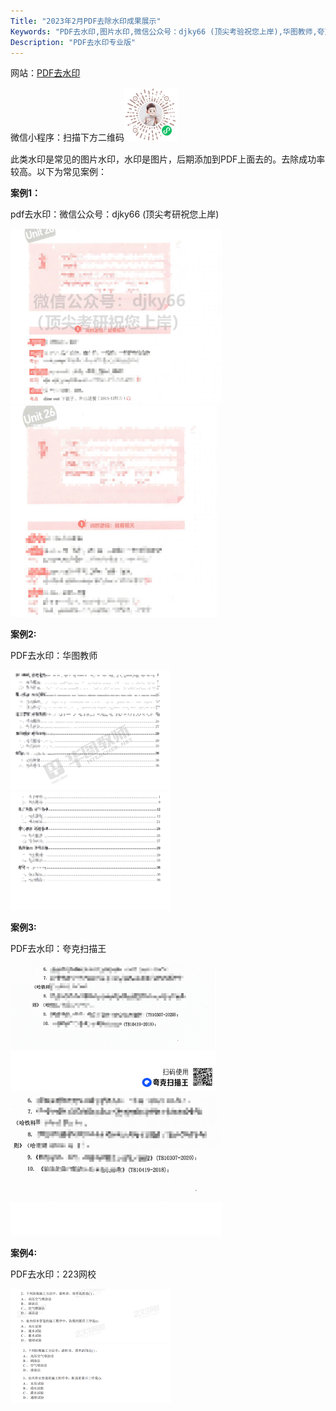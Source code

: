 ```yaml
---
Title: "2023年2月PDF去除水印成果展示"
Keywords: "PDF去水印,图片水印,微信公众号：djky66 (顶尖考验祝您上岸),华图教师,夸克扫描王"
Description: "PDF去水印专业版"
---
```


网站：[PDF去水印](https://www.douyacun.com/pdf/remove-watermark)

微信小程序：扫描下方二维码<img src="assert/gh_ef4d7d1f7966_258.jpeg" alt="gh_ef4d7d1f7966_258" style="zoom:33%;text-align:right" />

此类水印是常见的图片水印，水印是图片，后期添加到PDF上面去的。去除成功率较高。以下为常见案例：

**案例1：** 

pdf去水印：微信公众号：djky66 (顶尖考研祝您上岸)

<img src="assert/微信公众号：djky66_顶尖考研祝您上岸-去水印前.png" alt="微信公众号：djky66_顶尖考研祝您上岸-去水印前" style="zoom:33%;text-align:left;"/><img src="assert/微信公众号：djky66_顶尖考研祝您上岸-去水印后.png" alt="微信公众号：djky66_顶尖考研祝您上岸-去水印后" style="zoom:33%;text-align:right;"/>

**案例2:**

PDF去水印：华图教师

<img src="assert/华图教师-去水印前.png" alt="华图教师-去水印前" style="zoom:25%;text-align:left" /><img src="assert/华图教师-去水印后.png" alt="华图教师-去水印后" style="zoom:25%;text-align:right;" />

**案例3:**

PDF去水印：夸克扫描王

<img src="assert/夸克扫描王-去水印前.png" alt="夸克扫描王-去水印前" style="zoom:33%;text-align:left" /><img src="assert/夸克扫描王-去水印后.png" alt="夸克扫描王-去水印后" style="zoom:33%;" />



**案例4:**

PDF去水印：223网校

<img src="assert/233网校-去水印前.png" alt="233网校-去水印前" style="zoom:25%;text-align:left" /><img src="assert/233网校-去水印后.png" alt="233网校-去水印后" style="zoom:25%;" />